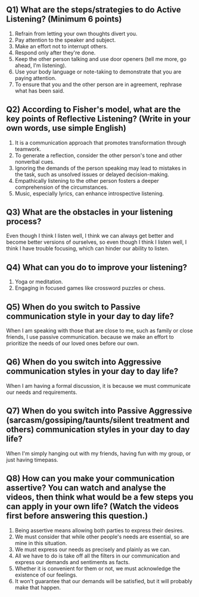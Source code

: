 
## Q1) What are the steps/strategies to do Active Listening? (Minimum 6 points)

1. Refrain from letting your own thoughts divert you. 
2. Pay attention to the speaker and subject. 
3. Make an effort not to interrupt others. 
4. Respond only after they're done.
5. Keep the other person talking and use door openers (tell me more, go ahead, I'm listening). 
6. Use your body language or note-taking to demonstrate that you are paying attention.
7. To ensure that you and the other person are in agreement, rephrase what has been said.

## Q2) According to Fisher's model, what are the key points of Reflective Listening? (Write in your own words, use simple English)

1. It is a communication approach that promotes transformation through teamwork.
2. To generate a reflection, consider the other person's tone and other nonverbal cues.
3. Ignoring the demands of the person speaking may lead to mistakes in the task, such as unsolved issues or delayed decision-making.
4. Empathically listening to the other person fosters a deeper comprehension of the circumstances.
5. Music, especially lyrics, can enhance introspective listening.

## Q3) What are the obstacles in your listening process?

Even though I think I listen well, I think we can always get better and become better versions of ourselves, so even though I think I listen well, I think I have trouble focusing, which can hinder our ability to listen.

## Q4) What can you do to improve your listening?

1. Yoga or meditation.
2. Engaging in focused games like crossword puzzles or chess.

## Q5) When do you switch to Passive communication style in your day to day life?

When I am speaking with those that are close to me, such as family or close friends, I use passive communication. because we make an effort to prioritize the needs of our loved ones before our own.

## Q6) When do you switch into Aggressive communication styles in your day to day life?

When I am having a formal discussion, it is because we must communicate our needs and requirements.

## Q7) When do you switch into Passive Aggressive (sarcasm/gossiping/taunts/silent treatment and others) communication styles in your day to day life?

When I'm simply hanging out with my friends, having fun with my group, or just having timepass.

## Q8) How can you make your communication assertive? You can watch and analyse the videos, then think what would be a few steps you can apply in your own life? (Watch the videos first before answering this question.)

1. Being assertive means allowing both parties to express their desires.
2. We must consider that while other people's needs are essential, so are mine in this situation.
3. We must express our needs as precisely and plainly as we can. 
4. All we have to do is take off all the filters in our communication and express our demands and sentiments as facts. 
5. Whether it is convenient for them or not, we must acknowledge the existence of our feelings. 
6. It won't guarantee that our demands will be satisfied, but it will probably make that happen.


